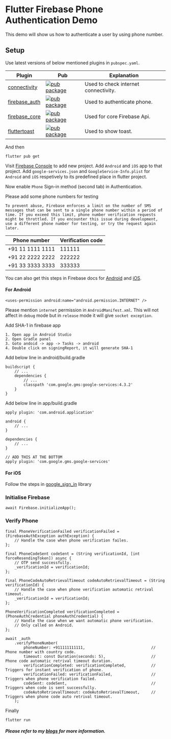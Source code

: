 # Flutter Firebase Phone Authentication Demo

This demo will show us how to authenticate a user by using phone number.

## Setup

Use latest versions of below mentioned plugins in `pubspec.yaml`.

| Plugin | Pub | Explanation |
|--------|-----|-------------|
| [connectivity](https://github.com/flutter/plugins/tree/master/packages/connectivity/connectivity) | [![pub package](https://img.shields.io/pub/v/connectivity.svg)](https://pub.dev/packages/connectivity) | Used to check internet connectivity. 
| [firebase_auth](https://github.com/FirebaseExtended/flutterfire/tree/master/packages/firebase_auth/firebase_auth) | [![pub package](https://img.shields.io/pub/v/firebase_auth.svg)](https://pub.dev/packages/firebase_auth) | Used to authenticate phone.
| [firebase_core](https://github.com/FirebaseExtended/flutterfire/tree/master/packages/firebase_core/firebase_core) | [![pub package](https://img.shields.io/pub/v/firebase_core.svg)](https://pub.dev/packages/firebase_core) | Used for core Firebase Api.
| [fluttertoast](https://github.com/PonnamKarthik/FlutterToast) | [![pub package](https://img.shields.io/pub/v/fluttertoast.svg)](https://pub.dev/packages/fluttertoast) | Used to show toast.

And then

    flutter pub get

Visit [Firebase Console](https://console.firebase.google.com/u/0/?pli=1) to add new project. Add `Android` and `iOS` app to that project. Add `google-services.json` and `GoogleService-Info.plist` for `Android` and `iOS` respetively to its predefined place in flutter project.

Now enable `Phone` Sign-in method (second tab) in Authentication. 

Please add some phone numbers for testing 

    To prevent abuse, Firebase enforces a limit on the number of SMS messages that can be sent to a single phone number within a period of time. If you exceed this limit, phone number verification requests might be throttled. If you encounter this issue during development, use a different phone number for testing, or try the request again later.

| Phone number | Verification code |
| ------------ | ----------------- |
| +91 11 1111 1111 | 111111 |
| +91 22 2222 2222 | 222222 |
| +91 33 3333 3333 | 333333 |

You can also get this steps in Firebase docs for [Android](https://firebase.google.com/docs/auth/android/phone-auth) and [iOS](https://firebase.google.com/docs/auth/ios/phone-auth).

#### For Android

    <uses-permission android:name="android.permission.INTERNET" />

Please mention `internet` permission in `AndroidManifest.xml`. This will not affect in `debug` mode but in `release` mode it will give `socket exception`.

Add SHA-1 in firebase app 

    1. Open app in Android Studio
    2. Open Gradle panel
    3. Goto andoid -> app -> Tasks -> android
    4. Double click on signingReport, it will generate SHA-1

Add below line in android/build.gradle

    buildscript {
        // ...
        dependencies {
            // ...
            classpath 'com.google.gms:google-services:4.3.2'
        }
    }

Add below line in app/build.gradle

    apply plugin: 'com.android.application'

    android {
        // ...
    }

    dependencies {
        // ...
    }

    // ADD THIS AT THE BOTTOM
    apply plugin: 'com.google.gms.google-services'

#### For iOS

Follow the steps in [google_sign_in](https://pub.dev/packages/google_sign_in) library

### Initialise Firebase

    await Firebase.initializeApp();

### Verify Phone

    final PhoneVerificationFailed verificationFailed = (FirebaseAuthException authException) {
        // Handle the case when phone verification failes.
    };

    final PhoneCodeSent codeSent = (String verificationId, [int forceResendingToken]) async {
        // OTP send successfully.
        _verificationId = verificationId;
    };

    final PhoneCodeAutoRetrievalTimeout codeAutoRetrievalTimeout = (String verificationId) {
        // Handle the case when phone verification automatic retrival timeout.
        _verificationId = verificationId;
    };

    PhoneVerificationCompleted verificationCompleted = (PhoneAuthCredential phoneAuthCredential) {
        // Handle the case when we want automatic phone verification.
        // Only called on Android.
    };

    await _auth
        .verifyPhoneNumber(
            phoneNumber: +911111111111,                             // Phone number with country code.
            timeout: const Duration(seconds: 5),                    // Phone code automatic retrival timeout duration.
            verificationCompleted: verificationCompleted,           // Triggers for instant verification of phone.
            verificationFailed: verificationFailed,                 // Triggers when phone verification failed.
            codeSent: codeSent,                                     // Triggers when code is sent successfully.
            codeAutoRetrievalTimeout: codeAutoRetrievalTimeout,     // Triggers when phone code auto retrival timeout.
        ); 

Finally

    flutter run

##### Please refer to my [blogs](https://ankitsolanki.netlify.app/blog.html) for more information.